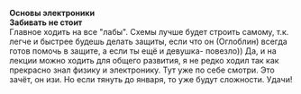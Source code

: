 **Основы электроники**\
**Забивать не стоит**\
Главное ходить на все "лабы". Схемы лучше будет строить самому, т.к. легче и быстрее будешь делать защиты, если что
он (Оглоблин) всегда готов помочь в защите, а если ты ещё и девушка- повезло))
Да, и на лекции можно ходить для общего развития, я не редко ходил так как прекрасно знал физику и электронику. Тут уже по себе смотри.
Это зачёт, он изи. Но если тянуть до января, то уже будут сложности.
Удачи! 

